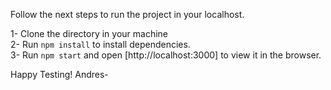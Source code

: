 Follow the next steps to run the project in your localhost.<br>

1- Clone the directory in your machine <br>
2- Run `npm install` to install dependencies. <br>
3- Run `npm start` and open [http://localhost:3000] to view it in the browser. <br>

Happy Testing!
Andres-
